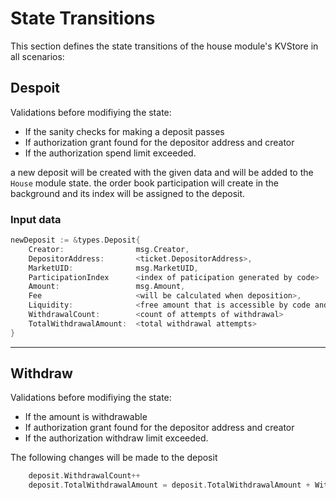 # **State Transitions**

This section defines the state transitions of the house module's KVStore in all scenarios:

## **Despoit**

Validations before modifiying the state:

- If the sanity checks for making a deposit passes
- If authorization grant found for the depositor address and creator
- If the authorization spend limit exceeded.

a new deposit will be created with the given data and will be added to the `House` module state.
the order book participation will create in the background and its index will be assigned to the deposit.

### **Input data**

```go
newDeposit := &types.Deposit{
    Creator:                msg.Creator,
    DepositorAddress:       <ticket.DepositorAddress>,
    MarketUID:              msg.MarketUID,
    ParticipationIndex      <index of paticipation generated by code>
    Amount:                 msg.Amount,
    Fee                     <will be calculated when deposition>,
    Liquidity:              <free amount that is accessible by code and depositor>,
    WithdrawalCount:        <count of attempts of withdrawal>
    TotalWithdrawalAmount:  <total withdrawal attempts>
}
```

---

## **Withdraw**

Validations before modifiying the state:

- If the amount is withdrawable
- If authorization grant found for the depositor address and creator
- If the authorization withdraw limit exceeded.

The following changes will be made to the deposit

```go
    deposit.WithdrawalCount++
    deposit.TotalWithdrawalAmount = deposit.TotalWithdrawalAmount + WithdrawalAmount
```
